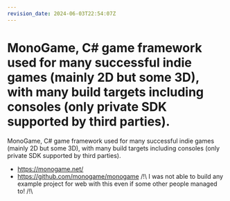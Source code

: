 ```yaml
---
revision_date: 2024-06-03T22:54:07Z
---
```

# MonoGame, C# game framework used for many successful indie games (mainly 2D but some 3D), with many build targets including consoles (only private SDK supported by third parties).
MonoGame, C# game framework used for many successful indie games (mainly 2D but some 3D), with many build targets including consoles (only private SDK supported by third parties).
* https://monogame.net/
* https://github.com/monogame/monogame
/!\ I was not able to build any example project for web with this even if some other people managed to! /!\